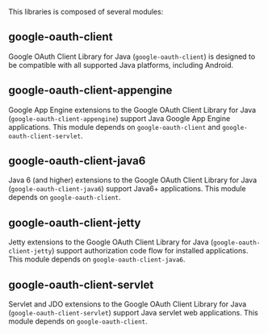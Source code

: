 This libraries is composed of several modules:

## google-oauth-client

Google OAuth Client Library for Java (`google-oauth-client`) is designed to be compatible 
with all supported Java platforms, including Android.

## google-oauth-client-appengine

Google App Engine extensions to the Google OAuth Client Library for Java (`google-oauth-client-appengine`) 
support Java Google App Engine applications. This module depends on `google-oauth-client` and 
`google-oauth-client-servlet`.

## google-oauth-client-java6

Java 6 (and higher) extensions to the Google OAuth Client Library for Java (`google-oauth-client-java6`) 
support Java6+ applications. This module depends on `google-oauth-client`.

## google-oauth-client-jetty

Jetty extensions to the Google OAuth Client Library for Java (`google-oauth-client-jetty`) 
support authorization code flow for installed applications. This module depends on 
`google-oauth-client-java6`.

## google-oauth-client-servlet

Servlet and JDO extensions to the Google OAuth Client Library for Java (`google-oauth-client-servlet`) 
support Java servlet web applications. This module depends on `google-oauth-client`.